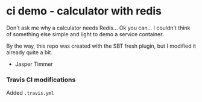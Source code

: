 # ci demo - calculator with redis #

Don't ask me why a calculator needs Redis... Ok you can... I couldn't think of something else simple and light to demo a service container.

By the way, this repo was created with the SBT fresh plugin, but I modified it already quite a bit.

- Jasper Timmer

### Travis CI modifications
Added `.travis.yml`
